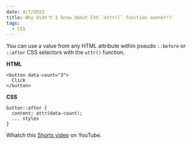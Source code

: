 ```yaml
---
date: 4/7/2023
title: Why didn't I know about CSS `attr()` function sooner!?
tags:
  - CSS
---
```


You can use a value from any HTML attribute within pseudo `::before` or `::after` CSS selectors with the `attr()` function.

**HTML**

```
<button data-count="3">
  Click
</button>
```

**CSS**

```
button::after {
  content: attr(data-count);
  ... styles
}
```

Whatch this <a href="https://youtu.be/XU2MxPWbvGM" target="_blank" rel="noopener noreferrer">Shorts video</a> on YouTube.
